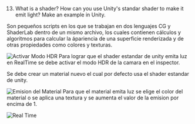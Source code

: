 13. What is a shader? How can you use Unity's standar shader to make it emit light? Make an example in Unity.

Son pequeños scripts en los que se trabajan en dos lenguajes CG y ShaderLab dentro de un mismo archivo,
los cuales contienen cálculos y algoritmos para calcular la ápariencia de una superficie renderizada y de otras
propiedades como colores y texturas.

![Activar Modo HDR](http://imgur.com/1PSv7E2)
Para lograr que el shader estandar de unity emita luz en RealTime se debe activar el modo HDR de la camara en 
el inspector.

Se debe crear un material nuevo el cual por defecto usa el shader estandar de unity.

![Emision del Material](http://imgur.com/43nUdzP)
Para que el material emita luz se elige el color del material o se aplica una textura y se aumenta el valor de la
emision por encima de 1.

![Real Time](http://imgur.com/TX7qHfv)
